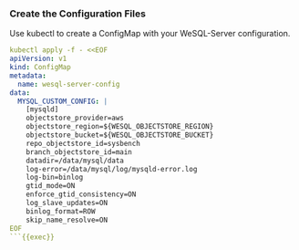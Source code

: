 ### Create the Configuration Files

Use kubectl to create a ConfigMap with your WeSQL-Server configuration.



```yaml
kubectl apply -f - <<EOF
apiVersion: v1
kind: ConfigMap
metadata:
  name: wesql-server-config
data:
  MYSQL_CUSTOM_CONFIG: |
    [mysqld]
    objectstore_provider=aws
    objectstore_region=${WESQL_OBJECTSTORE_REGION}
    objectstore_bucket=${WESQL_OBJECTSTORE_BUCKET}
    repo_objectstore_id=sysbench
    branch_objectstore_id=main
    datadir=/data/mysql/data
    log-error=/data/mysql/log/mysqld-error.log
    log-bin=binlog
    gtid_mode=ON
    enforce_gtid_consistency=ON
    log_slave_updates=ON
    binlog_format=ROW
    skip_name_resolve=ON
EOF
```{{exec}}